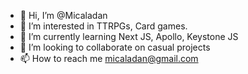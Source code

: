 - 👋 Hi, I’m @Micaladan
- 👀 I’m interested in TTRPGs, Card games.
- 🌱 I’m currently learning Next JS, Apollo, Keystone JS
- 💞️ I’m looking to collaborate on casual projects
- 📫 How to reach me micaladan@gmail.com

<!---
Micaladan/Micaladan is a ✨ special ✨ repository because its `README.md` (this file) appears on your GitHub profile.
You can click the Preview link to take a look at your changes.
--->
